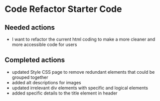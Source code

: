 # Code Refactor Starter Code

## Needed actions
* I want to refactor the current html coding to make a more cleaner and more accessible code for users

## Completed actions
* updated Style CSS page to remove redundant elements that could be grouped together 
* added alt descriptions for images
* updated irrelevant div elements with specific and logical elements
* added specific details to the title element in header